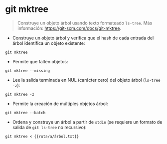 # git mktree

> Construye un objeto árbol usando texto formateado `ls-tree`.
> Más información: <https://git-scm.com/docs/git-mktree>.

- Construye un objeto árbol y verifica que el hash de cada entrada del árbol identifica un objeto existente:

`git mktree`

- Permite que falten objetos:

`git mktree --missing`

- Lee la salida terminada en NUL (carácter cero) del objeto árbol (`ls-tree -z`):

`git mktree -z`

- Permite la creación de múltiples objetos árbol:

`git mktree --batch`

- Ordena y construye un árbol a partir de `stdin` (se requiere un formato de salida de `git ls-tree` no recursivo):

`git mktree < {{ruta/a/árbol.txt}}`
